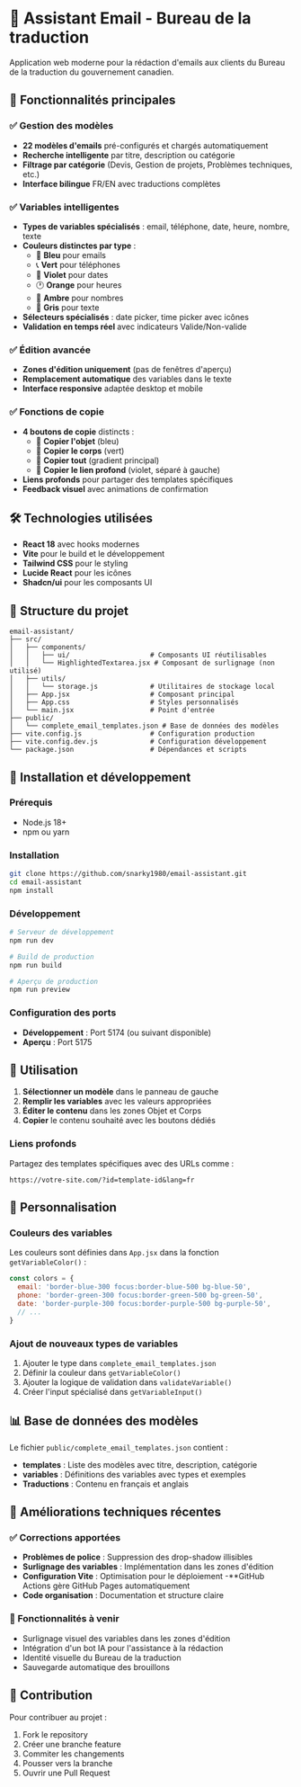 # 📧 Assistant Email - Bureau de la traduction

Application web moderne pour la rédaction d'emails aux clients du Bureau de la traduction du gouvernement canadien.

## 🎯 Fonctionnalités principales

### ✅ Gestion des modèles
- **22 modèles d'emails** pré-configurés et chargés automatiquement
- **Recherche intelligente** par titre, description ou catégorie
- **Filtrage par catégorie** (Devis, Gestion de projets, Problèmes techniques, etc.)
- **Interface bilingue** FR/EN avec traductions complètes

### ✅ Variables intelligentes
- **Types de variables spécialisés** : email, téléphone, date, heure, nombre, texte
- **Couleurs distinctes par type** :
  - 📧 **Bleu** pour emails
  - 📞 **Vert** pour téléphones  
  - 📅 **Violet** pour dates
  - 🕐 **Orange** pour heures
  - 🔢 **Ambre** pour nombres
  - 📝 **Gris** pour texte
- **Sélecteurs spécialisés** : date picker, time picker avec icônes
- **Validation en temps réel** avec indicateurs Valide/Non-valide

### ✅ Édition avancée
- **Zones d'édition uniquement** (pas de fenêtres d'aperçu)
- **Remplacement automatique** des variables dans le texte
- **Interface responsive** adaptée desktop et mobile

### ✅ Fonctions de copie
- **4 boutons de copie** distincts :
  - 📧 **Copier l'objet** (bleu)
  - 📝 **Copier le corps** (vert)
  - 🚀 **Copier tout** (gradient principal)
  - 🔗 **Copier le lien profond** (violet, séparé à gauche)
- **Liens profonds** pour partager des templates spécifiques
- **Feedback visuel** avec animations de confirmation

## 🛠️ Technologies utilisées

- **React 18** avec hooks modernes
- **Vite** pour le build et le développement
- **Tailwind CSS** pour le styling
- **Lucide React** pour les icônes
- **Shadcn/ui** pour les composants UI

## 📁 Structure du projet

```
email-assistant/
├── src/
│   ├── components/
│   │   ├── ui/                    # Composants UI réutilisables
│   │   └── HighlightedTextarea.jsx # Composant de surlignage (non utilisé)
│   ├── utils/
│   │   └── storage.js             # Utilitaires de stockage local
│   ├── App.jsx                    # Composant principal
│   ├── App.css                    # Styles personnalisés
│   └── main.jsx                   # Point d'entrée
├── public/
│   └── complete_email_templates.json # Base de données des modèles
├── vite.config.js                 # Configuration production
├── vite.config.dev.js             # Configuration développement
└── package.json                   # Dépendances et scripts
```

## 🚀 Installation et développement

### Prérequis
- Node.js 18+ 
- npm ou yarn

### Installation
```bash
git clone https://github.com/snarky1980/email-assistant.git
cd email-assistant
npm install
```

### Développement
```bash
# Serveur de développement
npm run dev

# Build de production
npm run build

# Aperçu de production
npm run preview
```

### Configuration des ports
- **Développement** : Port 5174 (ou suivant disponible)
- **Aperçu** : Port 5175

## 📝 Utilisation

1. **Sélectionner un modèle** dans le panneau de gauche
2. **Remplir les variables** avec les valeurs appropriées
3. **Éditer le contenu** dans les zones Objet et Corps
4. **Copier** le contenu souhaité avec les boutons dédiés

### Liens profonds
Partagez des templates spécifiques avec des URLs comme :
```
https://votre-site.com/?id=template-id&lang=fr
```

## 🎨 Personnalisation

### Couleurs des variables
Les couleurs sont définies dans `App.jsx` dans la fonction `getVariableColor()` :

```javascript
const colors = {
  email: 'border-blue-300 focus:border-blue-500 bg-blue-50',
  phone: 'border-green-300 focus:border-green-500 bg-green-50',
  date: 'border-purple-300 focus:border-purple-500 bg-purple-50',
  // ...
}
```

### Ajout de nouveaux types de variables
1. Ajouter le type dans `complete_email_templates.json`
2. Définir la couleur dans `getVariableColor()`
3. Ajouter la logique de validation dans `validateVariable()`
4. Créer l'input spécialisé dans `getVariableInput()`

## 📊 Base de données des modèles

Le fichier `public/complete_email_templates.json` contient :
- **templates** : Liste des modèles avec titre, description, catégorie
- **variables** : Définitions des variables avec types et exemples
- **Traductions** : Contenu en français et anglais

## 🔧 Améliorations techniques récentes

### ✅ Corrections apportées
- **Problèmes de police** : Suppression des drop-shadow illisibles
- **Surlignage des variables** : Implémentation dans les zones d'édition
- **Configuration Vite** : Optimisation pour le déploiement
-**GitHub Actions gère GitHub Pages automatiquement
- **Code organisation** : Documentation et structure claire

### 🎯 Fonctionnalités à venir
- Surlignage visuel des variables dans les zones d'édition
- Intégration d'un bot IA pour l'assistance à la rédaction
- Identité visuelle du Bureau de la traduction
- Sauvegarde automatique des brouillons

## 🤝 Contribution

Pour contribuer au projet :
1. Fork le repository
2. Créer une branche feature
3. Commiter les changements
4. Pousser vers la branche
5. Ouvrir une Pull Request



